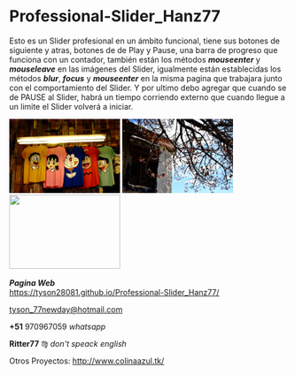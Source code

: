 # Professional-Slider_Hanz77
Esto es un Slider profesional en un ámbito funcional, tiene sus botones de siguiente y atras, botones de de Play y Pause, una barra de progreso que funciona con un contador, también están los métodos ***mouseenter*** y ***mouseleave*** en las imágenes del Slider, igualmente están establecidas los métodos ***blur***, ***focus*** y ***mouseenter*** en la misma pagina que trabajara junto con el comportamiento del Slider. 
Y por ultimo debo agregar que cuando se de PAUSE al Slider, habrá un tiempo corriendo externo que cuando llegue a un limite el Slider volverá a iniciar.

<img src="images/ropa-niños.jpg" width="200" height="134"> <img src="images/ramas-violetas.jpg" width="200" height="134"> <img src="images/halloween-niños2.jpg" width="200" height="134">

***Pagina Web***<br>
https://tyson28081.github.io/Professional-Slider_Hanz77/

tyson_77newday@hotmail.com

**+51** 970967059    *whatsapp*

**Ritter77** :virgo:    *don't speack english*

Otros Proyectos:
	http://www.colinaazul.tk/



